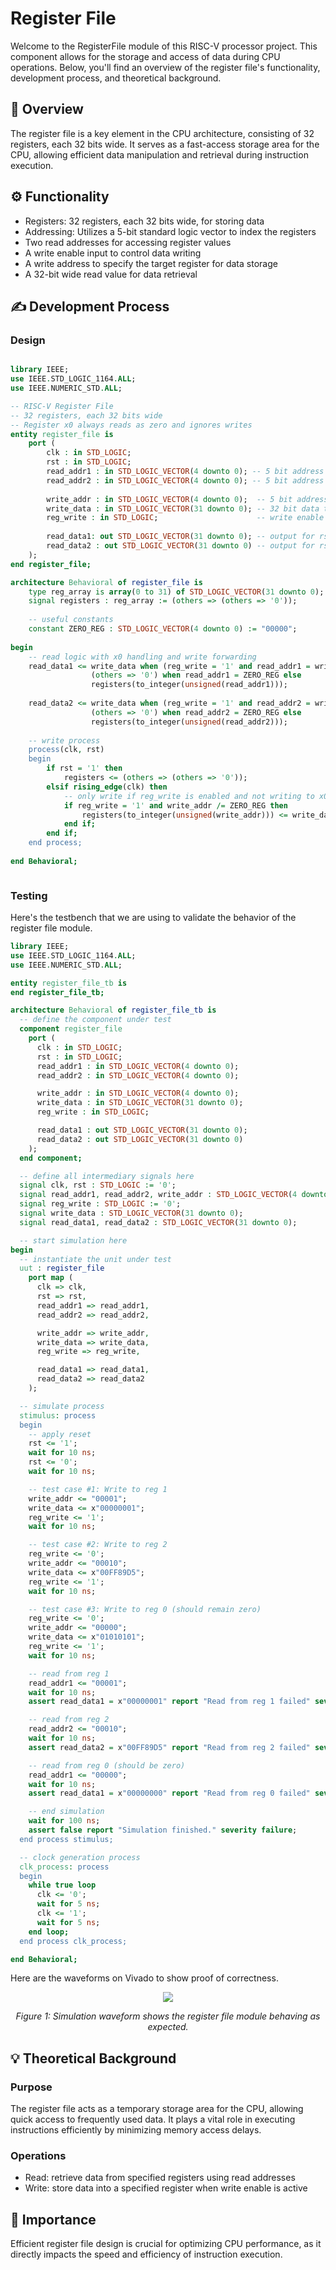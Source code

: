 # Register File

Welcome to the RegisterFile module of this RISC-V processor project. This component allows for the storage and access of data during CPU operations. Below, you'll find an overview of the register file's functionality, development process, and theoretical background.

## 🧠 Overview
The register file is a key element in the CPU architecture, consisting of 32 registers, each 32 bits wide. It serves as a fast-access storage area for the CPU, allowing efficient data manipulation and retrieval during instruction execution.

## ⚙️ Functionality
- Registers: 32 registers, each 32 bits wide, for storing data
- Addressing: Utilizes a 5-bit standard logic vector to index the registers
- Two read addresses for accessing register values
- A write enable input to control data writing
- A write address to specify the target register for data storage
- A 32-bit wide read value for data retrieval

## ✍ Development Process

### Design
<div style="max-width: 800px; overflow-x: auto;">
    
```VHDL
library IEEE;
use IEEE.STD_LOGIC_1164.ALL;
use IEEE.NUMERIC_STD.ALL;

-- RISC-V Register File
-- 32 registers, each 32 bits wide
-- Register x0 always reads as zero and ignores writes
entity register_file is
    port (
        clk : in STD_LOGIC;
        rst : in STD_LOGIC;
        read_addr1 : in STD_LOGIC_VECTOR(4 downto 0); -- 5 bit address for rs1
        read_addr2 : in STD_LOGIC_VECTOR(4 downto 0); -- 5 bit address for rs2
        
        write_addr : in STD_LOGIC_VECTOR(4 downto 0);  -- 5 bit address for rd
        write_data : in STD_LOGIC_VECTOR(31 downto 0); -- 32 bit data to write
        reg_write : in STD_LOGIC;                      -- write enable
        
        read_data1: out STD_LOGIC_VECTOR(31 downto 0); -- output for rs1
        read_data2 : out STD_LOGIC_VECTOR(31 downto 0) -- output for rs2
    );
end register_file;

architecture Behavioral of register_file is
    type reg_array is array(0 to 31) of STD_LOGIC_VECTOR(31 downto 0);
    signal registers : reg_array := (others => (others => '0'));
    
    -- useful constants
    constant ZERO_REG : STD_LOGIC_VECTOR(4 downto 0) := "00000";
    
begin
    -- read logic with x0 handling and write forwarding
    read_data1 <= write_data when (reg_write = '1' and read_addr1 = write_addr and read_addr1 /= ZERO_REG) else
                  (others => '0') when read_addr1 = ZERO_REG else
                  registers(to_integer(unsigned(read_addr1)));
                  
    read_data2 <= write_data when (reg_write = '1' and read_addr2 = write_addr and read_addr2 /= ZERO_REG) else
                  (others => '0') when read_addr2 = ZERO_REG else
                  registers(to_integer(unsigned(read_addr2)));
    
    -- write process
    process(clk, rst)
    begin
        if rst = '1' then
            registers <= (others => (others => '0'));
        elsif rising_edge(clk) then
            -- only write if reg_write is enabled and not writing to x0
            if reg_write = '1' and write_addr /= ZERO_REG then
                registers(to_integer(unsigned(write_addr))) <= write_data;
            end if;
        end if;
    end process;
    
end Behavioral;
```
</div>


### Testing
Here's the testbench that we are using to validate the behavior of the register file module.

```VHDL
library IEEE;
use IEEE.STD_LOGIC_1164.ALL;
use IEEE.NUMERIC_STD.ALL;

entity register_file_tb is
end register_file_tb;

architecture Behavioral of register_file_tb is
  -- define the component under test
  component register_file 
    port (
      clk : in STD_LOGIC;
      rst : in STD_LOGIC;
      read_addr1 : in STD_LOGIC_VECTOR(4 downto 0);
      read_addr2 : in STD_LOGIC_VECTOR(4 downto 0);

      write_addr : in STD_LOGIC_VECTOR(4 downto 0);
      write_data : in STD_LOGIC_VECTOR(31 downto 0);
      reg_write : in STD_LOGIC;

      read_data1 : out STD_LOGIC_VECTOR(31 downto 0);
      read_data2 : out STD_LOGIC_VECTOR(31 downto 0)
    );
  end component;

  -- define all intermediary signals here
  signal clk, rst : STD_LOGIC := '0';
  signal read_addr1, read_addr2, write_addr : STD_LOGIC_VECTOR(4 downto 0);
  signal reg_write : STD_LOGIC := '0';
  signal write_data : STD_LOGIC_VECTOR(31 downto 0);
  signal read_data1, read_data2 : STD_LOGIC_VECTOR(31 downto 0);

  -- start simulation here
begin
  -- instantiate the unit under test
  uut : register_file
    port map (
      clk => clk,
      rst => rst,
      read_addr1 => read_addr1,
      read_addr2 => read_addr2,

      write_addr => write_addr,
      write_data => write_data,
      reg_write => reg_write,

      read_data1 => read_data1,
      read_data2 => read_data2
    );

  -- simulate process
  stimulus: process
  begin
    -- apply reset
    rst <= '1';
    wait for 10 ns;
    rst <= '0';
    wait for 10 ns;

    -- test case #1: Write to reg 1
    write_addr <= "00001";
    write_data <= x"00000001";
    reg_write <= '1';
    wait for 10 ns;

    -- test case #2: Write to reg 2
    reg_write <= '0';
    write_addr <= "00010";
    write_data <= x"00FF89D5";
    reg_write <= '1';
    wait for 10 ns;

    -- test case #3: Write to reg 0 (should remain zero)
    reg_write <= '0';
    write_addr <= "00000";
    write_data <= x"01010101";
    reg_write <= '1';
    wait for 10 ns;

    -- read from reg 1
    read_addr1 <= "00001";
    wait for 10 ns;
    assert read_data1 = x"00000001" report "Read from reg 1 failed" severity error;

    -- read from reg 2
    read_addr2 <= "00010";
    wait for 10 ns;
    assert read_data2 = x"00FF89D5" report "Read from reg 2 failed" severity error;

    -- read from reg 0 (should be zero)
    read_addr1 <= "00000";
    wait for 10 ns;
    assert read_data1 = x"00000000" report "Read from reg 0 failed" severity error;

    -- end simulation
    wait for 100 ns;
    assert false report "Simulation finished." severity failure;
  end process stimulus;

  -- clock generation process
  clk_process: process
  begin
    while true loop
      clk <= '0';
      wait for 5 ns;
      clk <= '1';
      wait for 5 ns;
    end loop;
  end process clk_process;

end Behavioral;
```

Here are the waveforms on Vivado to show proof of correctness.
<p align="center">
    <img src="./Waveform.png" />
</p>
<p align="center">
    <em>Figure 1: Simulation waveform shows the register file module behaving as expected.</em>
</p>


## 💡 Theoretical Background

### Purpose
The register file acts as a temporary storage area for the CPU, allowing quick access to frequently used data. It plays a vital role in executing instructions efficiently by minimizing memory access delays.
### Operations
- Read: retrieve data from specified registers using read addresses
- Write: store data into a specified register when write enable is active

## 🔑 Importance
Efficient register file design is crucial for optimizing CPU performance, as it directly impacts the speed and efficiency of instruction execution.
